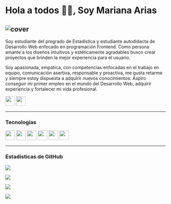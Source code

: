 # Hola a todos 👋🏻, Soy Mariana Arias
![cover](https://user-images.githubusercontent.com/110046283/191897868-0d35baf0-c078-4b55-958f-4541165dff50.png)
---
Soy estudiante del pregrado de Estadística y estudiante autodidacta de Desarrollo Web enfocado en programación Frontend. Como persona amante a los diseños intuitivos y estéticamente agradables busco crear proyectos que brinden la mejor experiencia para el usuario.  
  
Soy apasionada, empática, con competencias enfocadas en el trabajo en equipo, comunicación asertiva, responsable y proactiva, me gusta retarme y siempre estoy dispuesta a adquirir nuevos conocimientos. Aspiro conseguir mi primer empleo en el mundo del Desarrollo Web, adquirir experiencia y fortalecer mi vida profesional.  

<p>
<a href="https://https://www.instagram.com/mar.am0410/?next=%2F"><img src="https://img.shields.io/badge/Instagram-%23E4405F.svg?style=for-the-badge&logo=Instagram&logoColor=white" style="margin-bottom: 4px;" height="30px" target="_blank"></a>
<a href="https://https://www.linkedin.com/in/mariana-arias-montoya-b37a311a7/"><img src="https://img.shields.io/badge/Linkedin-%231572B6.svg?style=for-the-badge&logo=Linkedin&logoColor=white" style="margin-bottom: 4px;" height="30px" target="_blank"></a>
</p>

---

### Tecnologías

<p>
<img src="https://img.shields.io/badge/python-3670A0?style=for-the-badge&logo=python&logoColor=ffdd54" style="margin-bottom: 4px;" height="30px">
<img src="https://img.shields.io/badge/javascript-%23323330.svg?style=for-the-badge&logo=javascript&logoColor=%23F7DF1E" style="margin-bottom: 4px;" height="30px">
<img src="https://img.shields.io/badge/html5-%23E34F26.svg?style=for-the-badge&logo=html5&logoColor=white" style="margin-bottom: 4px;" height="30px">
<img src="https://img.shields.io/badge/css3-%231572B6.svg?style=for-the-badge&logo=css3&logoColor=white" style="margin-bottom: 4px;" height="30px">
<img src="https://img.shields.io/badge/git-%23F05033.svg?style=for-the-badge&logo=git&logoColor=white" style="margin-bottom: 4px;" height="30px">
<img src="https://img.shields.io/badge/github-%23323330.svg?style=for-the-badge&logo=github&logoColor=white" style="margin-bottom: 4px;" height="30px">
</p>

---  
### Estadísticas de GitHub

<p><img src="https://github-readme-stats.vercel.app/api?username=mariasmoUN&show_icons=true"><p>

<p><img src="https://github-readme-stats.vercel.app/api/top-langs/?username=mariasmoUN&layout=compact"><p>

<p><img src="https://github-readme-streak-stats.herokuapp.com/?user=mariasmoUN"><p>

<p><img src="https://metrics.lecoq.io/mariasmoUN"><p>
